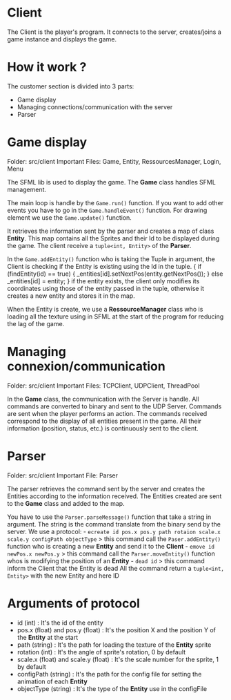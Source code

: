 
# Client

The Client is the player's program.
It connects to the server, creates/joins a game instance and displays the game.

# How it work ?

The customer section is divided into 3 parts:
- Game display
- Managing connections/communication with the server
- Parser

# Game display

Folder: src/client
Important Files: Game, Entity, RessourcesManager, Login, Menu

The SFML lib is used to display the game.
The **Game** class handles SFML management.

The main loop is handle by the `Game.run()` function.
If you want to add other events you have to go in the `Game.handleEvent()` function.
For drawing element we use the `Game.update()` function.

It retrieves the information sent by the parser and creates a map of class **Entity**.
This map contains all the Sprites and their Id to be displayed during the game.
The client receive a `tuple<int, Entity>` of the **Parser**.

In the `Game.addEntity()` function who is taking the Tuple in argument,
the Client is checking if the Entity is existing using the Id in the tuple.
{
    if (findEntity(id) == true)
    {
        _entities[id].setNextPos(entity.getNextPos());
    }
    else
        _entities[id] = entity;
}
if the entity exists, the client only modifies its coordinates using those of the entity passed in the tuple,
otherwise it creates a new entity and stores it in the map.

When the Entity is create, we use a **RessourceManager** class who is loading all the texture using in SFML at the start of the program for reducing the lag of the game.

# Managing connexion/communication

Folder: src/client
Important Files: TCPClient, UDPClient, ThreadPool

In the **Game** class, the communication with the Server is handle.
All commands are converted to binary and sent to the UDP Server.
Commands are sent when the player performs an action.
The commands received correspond to the display of all entities present in the game.
All their information (position, status, etc.) is continuously sent to the client.

# Parser

Folder: src/client
Important File: Parser

The parser retrieves the command sent by the server and
creates the Entities according to the information received.
The Entities created are sent to the **Game** class and added to the map.

You have to use the `Parser.parseMessage()` function that take a string in argument.
The string is the command translate from the binary send by the server.
We use a protocol:
    - `ecreate id pos.x pos.y path rotaion scale.x scale.y configPath objectType`
        > this command call the `Paser.addEntity()` function who is creating a new **Entity** and send it to the **Client**
    - `emove id newPos.x newPos.y`
        > this command call the `Parser.moveEntity()` function whos is modifying the position of an **Entity**
    - `dead id`
        > this command inform the Client that the Entity is dead
All the command return a `tuple<int, Entity>` with the new Entity and here ID

# Arguments of protocol

- id (int) : It's the id of the entity
- pos.x (float) and pos.y (float) : It's the position X and the position Y of the **Entity** at the start
- path (string) : It's the path for loading the texture of the **Entity** sprite
- rotation (int) : It's the angle of sprite's rotation, 0 by default
- scale.x (float) and scale.y (float) : It's the scale number for the sprite, 1 by default
- configPath (string) : It's the path for the config file for setting the animation of each **Entity**
- objectType (string) : It's the type of the **Entity** use in the configFile
